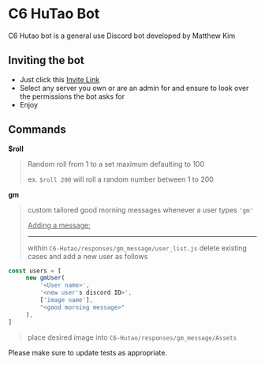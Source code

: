 # C6 HuTao Bot

C6 Hutao bot is a general use Discord bot developed by Matthew Kim

## Inviting the bot
- Just click this [Invite Link](https://discord.com/api/oauth2/authorize?client_id=1204668118966861824&permissions=8&scope=bot+applications.commands)
- Select any server you own or are an admin for and ensure to look over the permissions the bot asks for
- Enjoy

## Commands
**$roll**
> Random roll from 1 to a set maximum defaulting to 100
> <!-- -->
> ex. `$roll 200` will roll a random number between 1 to 200

**gm**
> custom tailored good morning messages whenever a user types `'gm'`
> <!-- -->
> <ins>Adding a message:</ins>
> ____
> within `C6-Hutao/responses/gm_message/user_list.js` delete existing cases and add a new user as follows
```javascript
const users = [
     new gmUser(
         '<User name>',
         '<new user's discord ID>',
         ['image name'],
         "<good morning message>"
     ),
]
```
> place desired image into `C6-Hutao/responses/gm_message/Assets`




Please make sure to update tests as appropriate.


